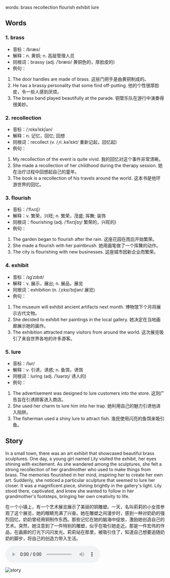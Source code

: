 words: brass recollection flourish exhibit lure

## Words
### 1. brass
- 音标：/bræs/ <span style="cursor: pointer;" onclick="document.getElementById('audio-player-1').play()"><i class="fas fa-volume-up"></i></span>
  <audio id="audio-player-1" src="https://files.dwong.top/words/brass.mp3" style="display:none;"></audio>
- 解释：n. 黄铜; n. 高层管理人员
- 同根词：brassy (adj. /ˈbræsi/ 黄铜色的，厚脸皮的)
- 例句：
1. The door handles are made of brass. 这些门把手是由黄铜制成的。
2. He has a brassy personality that some find off-putting. 他的个性很厚脸皮，令一些人感到厌烦。
3. The brass band played beautifully at the parade. 铜管乐队在游行中演奏得很美妙。

### 2. recollection
- 音标：/ˌrɛkəˈlɛkʃən/ <span style="cursor: pointer;" onclick="document.getElementById('audio-player-2').play()"><i class="fas fa-volume-up"></i></span>
  <audio id="audio-player-2" src="https://files.dwong.top/words/recollection.mp3" style="display:none;"></audio>
- 解释：n. 记忆，回忆; 回想
- 同根词：recollect (v. /ˌriː.kəˈlɛkt/ 重新记起，回忆起)
- 例句：
1. My recollection of the event is quite vivid.
我的回忆对这个事件非常清晰。
2. She made a recollection of her childhood during the therapy session.
她在治疗过程中回想起自己的童年。
3. The book is a recollection of his travels around the world.
这本书是他环游世界的回忆。

### 3. flourish
- 音标：/ˈflʌrɪʃ/ <span style="cursor: pointer;" onclick="document.getElementById('audio-player-3').play()"><i class="fas fa-volume-up"></i></span>
  <audio id="audio-player-3" src="https://files.dwong.top/words/flourish.mp3" style="display:none;"></audio>
- 解释：v. 繁荣，兴旺; n. 繁荣，茂盛; 挥舞; 装饰
- 同根词：flourishing (adj. /ˈflʌrɪʃɪŋ/ 繁荣的，兴旺的)
- 例句：
1. The garden began to flourish after the rain. 这座花园在雨后开始繁荣。 
2. She made a flourish with her paintbrush. 她用画笔做了一个挥舞的动作。 
3. The city is flourishing with new businesses. 这座城市因新企业而繁荣。

### 4. exhibit
- 音标：/ɪɡˈzɪbɪt/ <span style="cursor: pointer;" onclick="document.getElementById('audio-player-4').play()"><i class="fas fa-volume-up"></i></span>
  <audio id="audio-player-4" src="https://files.dwong.top/words/exhibit.mp3" style="display:none;"></audio>
- 解释：v. 展示，展出; n. 展品，展览
- 同根词：exhibition (n. /ˌɛksɪˈbɪʃən/ 展览)
- 例句：
1. The museum will exhibit ancient artifacts next month. 博物馆下个月将展示古代文物。
2. She decided to exhibit her paintings in the local gallery. 她决定在当地画廊展示她的画作。
3. The exhibition attracted many visitors from around the world. 这次展览吸引了来自世界各地的许多游客。

### 5. lure
- 音标：/lʊr/ <span style="cursor: pointer;" onclick="document.getElementById('audio-player-5').play()"><i class="fas fa-volume-up"></i></span>
  <audio id="audio-player-5" src="https://files.dwong.top/words/lure.mp3" style="display:none;"></audio>
- 解释：v. 引诱，诱惑; n. 鱼饵，诱饵
- 同根词：luring (adj. /ˈlʊərɪŋ/ 诱人的)
- 例句：
1. The advertisement was designed to lure customers into the store. 这则广告旨在引诱顾客进入商店。
2. She used her charm to lure him into her trap. 她利用自己的魅力引诱他进入陷阱。
3. The fisherman used a shiny lure to attract fish. 渔民使用闪亮的鱼饵来吸引鱼。

## Story
In a small town, there was an art exhibit that showcased beautiful brass sculptures. One day, a young girl named Lily visited the exhibit, her eyes shining with excitement. As she wandered among the sculptures, she felt a strong recollection of her grandmother who used to make things from brass. The memories flourished in her mind, inspiring her to create her own art. Suddenly, she noticed a particular sculpture that seemed to lure her closer. It was a magnificent piece, shining brightly in the gallery's light. Lily stood there, captivated, and knew she wanted to follow in her grandmother's footsteps, bringing her own creativity to life.

在一个小镇上，有一个艺术展览展示了美丽的铜雕塑。一天，名叫莉莉的小女孩参观了这个展览，她的眼睛充满了兴奋。她在雕塑之间漫步时，感到一种对奶奶的强烈回忆，奶奶曾经用铜制作东西。那些记忆在她的脑海中绽放，激励她创造自己的艺术。突然，她注意到了一件特别的雕塑，似乎在吸引她走近。那是一件宏伟的作品，在画廊的灯光下闪闪发光。莉莉站在那里，被吸引住了，知道自己想要追随奶奶的脚步，将自己的创造力带入生活。


<audio controls>
  <source src="https://files.dwong.top/story/0af5872f3ed40e30505adb8961d4cca2.mp3" type="audio/mpeg">
  你的浏览器不支持音频元素。
</audio>
    

![story](https://files.dwong.top/image/0af5872f3ed40e30505adb8961d4cca2.png)

